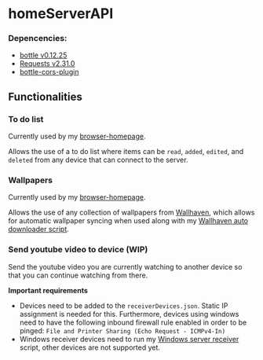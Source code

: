 # homeServerAPI
### Depencencies:
- [bottle v0.12.25](https://pypi.org/project/bottle/0.12.25/)
- [Requests v2.31.0](https://pypi.org/project/requests/2.31.0/)
- [bottle-cors-plugin](https://pypi.org/project/bottle-cors-plugin/)

## Functionalities
### To do list
Currently used by my [browser-homepage](https://github.com/ale3d62/browser-homepage). 

Allows the use of a to do list where items can be `read`, `added`, `edited`, and `deleted` from any device that can connect to the server.

### Wallpapers
Currently used by my [browser-homepage](https://github.com/ale3d62/browser-homepage).

Allows the use of any collection of wallpapers from [Wallhaven](https://wallhaven.cc/), which allows for automatic wallpaper syncing when used along with my [Wallhaven auto downloader script](https://github.com/ale3d62/wallhaven-auto-downloader).

### Send youtube video to device (WIP)
Send the youtube video you are currently watching to another device so that you can continue watching from there.

**Important requirements**
- Devices need to be added to the `receiverDevices.json`. Static IP assignment is needed for this. Furthermore, devices using windows need to have the following inbound firewall rule enabled in order to be pinged: `File and Printer Sharing (Echo Request - ICMPv4-In)`
- Windows receiver devices need to run my [Windows server receiver](https://github.com/ale3d62/windowsServerReceiver) script, other devices are not supported yet.
